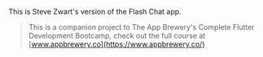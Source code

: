 This is Steve Zwart's version of the Flash Chat app.

>This is a companion project to The App Brewery's Complete Flutter Development Bootcamp, check out the full course at [www.appbrewery.co](https://www.appbrewery.co/)

